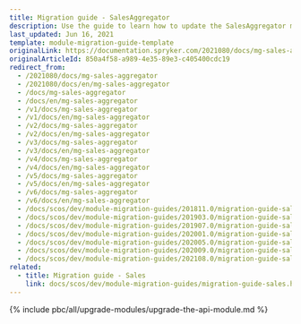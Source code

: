 ```yaml
---
title: Migration guide - SalesAggregator
description: Use the guide to learn how to update the SalesAggregator module to a newer version.
last_updated: Jun 16, 2021
template: module-migration-guide-template
originalLink: https://documentation.spryker.com/2021080/docs/mg-sales-aggregator
originalArticleId: 850a4f58-a989-4e35-89e3-c405400cdc19
redirect_from:
  - /2021080/docs/mg-sales-aggregator
  - /2021080/docs/en/mg-sales-aggregator
  - /docs/mg-sales-aggregator
  - /docs/en/mg-sales-aggregator
  - /v1/docs/mg-sales-aggregator
  - /v1/docs/en/mg-sales-aggregator
  - /v2/docs/mg-sales-aggregator
  - /v2/docs/en/mg-sales-aggregator
  - /v3/docs/mg-sales-aggregator
  - /v3/docs/en/mg-sales-aggregator
  - /v4/docs/mg-sales-aggregator
  - /v4/docs/en/mg-sales-aggregator
  - /v5/docs/mg-sales-aggregator
  - /v5/docs/en/mg-sales-aggregator
  - /v6/docs/mg-sales-aggregator
  - /v6/docs/en/mg-sales-aggregator
  - /docs/scos/dev/module-migration-guides/201811.0/migration-guide-salesaggregator.html
  - /docs/scos/dev/module-migration-guides/201903.0/migration-guide-salesaggregator.html
  - /docs/scos/dev/module-migration-guides/201907.0/migration-guide-salesaggregator.html
  - /docs/scos/dev/module-migration-guides/202001.0/migration-guide-salesaggregator.html
  - /docs/scos/dev/module-migration-guides/202005.0/migration-guide-salesaggregator.html
  - /docs/scos/dev/module-migration-guides/202009.0/migration-guide-salesaggregator.html
  - /docs/scos/dev/module-migration-guides/202108.0/migration-guide-salesaggregator.html
related:
  - title: Migration guide - Sales
    link: docs/scos/dev/module-migration-guides/migration-guide-sales.html
---
```


{% include pbc/all/upgrade-modules/upgrade-the-api-module.md %} <!-- To edit, see /_includes/pbc/all/upgrade-modules/upgrade-the-api-module.md -->
